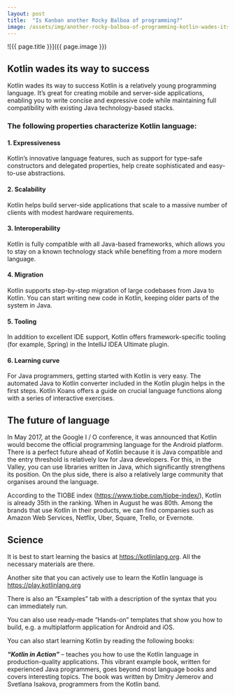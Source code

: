 ```yaml
---
layout: post
title:  "Is Kanban another Rocky Balboa of programming?"
image: /assets/img/another-rocky-balboa-of-programming-kotlin-wades-its-way-to-success-2.jpg
---
```


![{{ page.title }}]({{ page.image }})

## Kotlin wades its way to success
Kotlin wades its way to success
Kotlin is a relatively young programming language. It’s great for creating mobile and server-side applications, enabling you to write concise and expressive code while maintaining full compatibility with existing Java technology-based stacks.

### The following properties characterize Kotlin language:

#### 1. Expressiveness
Kotlin’s innovative language features, such as support for type-safe constructors and delegated properties, help create sophisticated and easy-to-use abstractions.

#### 2. Scalability
Kotlin helps build server-side applications that scale to a massive number of clients with modest hardware requirements.

#### 3. Interoperability
Kotlin is fully compatible with all Java-based frameworks, which allows you to stay on a known technology stack while benefiting from a more modern language.

#### 4. Migration
Kotlin supports step-by-step migration of large codebases from Java to Kotlin. You can start writing new code in Kotlin, keeping older parts of the system in Java.

#### 5. Tooling
In addition to excellent IDE support, Kotlin offers framework-specific tooling (for example, Spring) in the IntelliJ IDEA Ultimate plugin.

#### 6. Learning curve
For Java programmers, getting started with Kotlin is very easy. The automated Java to Kotlin converter included in the Kotlin plugin helps in the first steps. Kotlin Koans offers a guide on crucial language functions along with a series of interactive exercises.

## The future of language
In May 2017, at the Google I / O conference, it was announced that Kotlin would become the official programming language for the Android platform. There is a perfect future ahead of Kotlin because it is Java compatible and the entry threshold is relatively low for Java developers. For this, in the Valley, you can use libraries written in Java, which significantly strengthens its position. On the plus side, there is also a relatively large community that organises around the language.

According to the TIOBE index (https://www.tiobe.com/tiobe-index/), Kotlin is already 35th in the ranking. When in August he was 80th. Among the brands that use Kotlin in their products, we can find companies such as Amazon Web Services, Netflix, Uber, Square, Trello, or Evernote.

## Science
It is best to start learning the basics at https://kotlinlang.org. All the necessary materials are there.

Another site that you can actively use to learn the Kotlin language is https://play.kotlinlang.org

There is also an “Examples” tab with a description of the syntax that you can immediately run.

You can also use ready-made “Hands-on” templates that show you how to build, e.g. a multiplatform application for Android and iOS.

You can also start learning Kotlin by reading the following books:

***“Kotlin in Action”*** – teaches you how to use the Kotlin language in production-quality applications. This vibrant example book, written for experienced Java programmers, goes beyond most language books and covers interesting topics. The book was written by Dmitry Jemerov and Svetlana Isakova, programmers from the Kotlin band.
